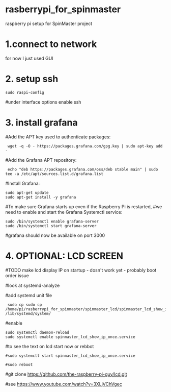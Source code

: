 # rasberrypi_for_spinmaster
raspberry pi setup for SpinMaster project


# 1.**connect to network**
for now I just used GUI 

# 2. **setup ssh**
    sudo raspi-config

#under interface options enable ssh

# 3. **install grafana**
  #Add the APT key used to authenticate packages:
  
     wget -q -O - https://packages.grafana.com/gpg.key | sudo apt-key add -

  #Add the Grafana APT repository:
  
     echo "deb https://packages.grafana.com/oss/deb stable main" | sudo tee -a /etc/apt/sources.list.d/grafana.list

  #Install Grafana:
  
    sudo apt-get update
    sudo apt-get install -y grafana
  
  #To make sure Grafana starts up even if the Raspberry Pi is restarted,
  #we need to enable and start the Grafana Systemctl service:
  
    sudo /bin/systemctl enable grafana-server
    sudo /bin/systemctl start grafana-server
  
  #grafana should now be available on port 3000


# 4. OPTIONAL: LCD SCREEN

#TODO make lcd display IP on startup - dosn't work yet - probably boot order issue

#look at systemd-analyze

  #add systemd unit file
  
     sudo cp sudo cp /home/pi/rasberrypi_for_spinmaster/spinmaster_lcd/spinmaster_lcd_show_ip_once.py /lib/systemd/system/
  
  
  
  #enable 
  
    sudo systemctl daemon-reload
    sudo systemctl enable spinmaster_lcd_show_ip_once.service
  
  #to see the text on lcd start now or rebbot
  
    #sudo systemctl start spinmaster_lcd_show_ip_once.service
    
    #sudo reboot
  




#git clone https://github.com/the-raspberry-pi-guy/lcd.git

#see https://www.youtube.com/watch?v=3XLjVChVgec
